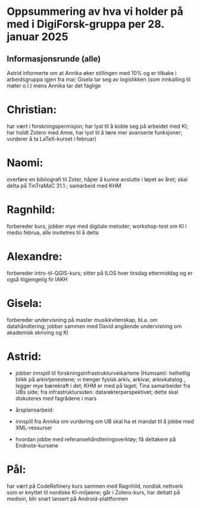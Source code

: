 # Oppsummering av hva vi holder på med i DigiForsk-gruppa per 28. januar 2025

## Informasjonsrunde (alle)

Astrid informerte om at Annika øker stillingen med 10% og er tilbake i  arbeidsgruppa igjen fra mai; Gisela tar seg av logistikken (som innkalling til møter o.l.) mens Annika tar det faglige

# Christian:
har vært i forskningspermisjon; har lyst til å koble seg på arbeidet med KI; har holdt Zotero med Anne, har lyst til å lære mer avanserte funksjoner; vurderer å ta LaTeX-kurset i februar)

# Naomi:
overføre en bibliografi til Zoter, håper å kunne avslutte i løpet av året; skal delta på TinTraMaC 31.1.; samarbeid med KHM

# Ragnhild:
forbereder kurs, jobber mye med digitale metoder; workshop-test om KI i medio februa, alle invitetres til å delta

# Alexandre:
forbereder intro-til-QGIS-kurs; sitter på ILOS hver tirsdag ettermiddag og er også tilgjengelig fir IAKH

# Gisela:
forbereder undervisning på master musikkvitenskap, bl.a. om datahåndtering; jobber sammen med David angående undervisning om akademisk skriving og KI

# Astrid:

* jobber innspill til forskningsinfrastrukturveikartene (Humsam): helhetlig blikk på arkivtjenestene; vi trenger fysisk arkiv, arkivar, arkivkatalog , legger mye bærekraft i det; KHM er med på laget; Tina samarbeider fra UBs side; fra infrastruktursiden: datarøkterperspektivet; dette skal diskuteres med fagrådene i mars

* årsplansarbeid:

- innspill fra Annika om vurdering om UB skal ha et mandat til å jobbe med XML-ressurser

- hvordan jobbe med referansehåndteringsverktøy; få deltakere på Endnote-kursene

# Pål:

har vært på CodeRefinery kurs sammen med Ragnhild, nordisk nettverk som er knyttet til nordiske KI-miljøene; går i Zotero-kurs, har deltatt på medisin, blir snart lansert på Android-plattformen
